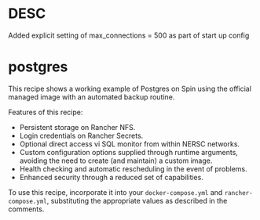 # DESC

Added explicit setting of max_connections = 500 as part of start up config


# postgres

This recipe shows a working example of Postgres on Spin using the official managed image
with an automated backup routine.

Features of this recipe:
  * Persistent storage on Rancher NFS.
  * Login credentials on Rancher Secrets.
  * Optional direct access vi SQL monitor from within NERSC networks.
  * Custom configuration options supplied through runtime arguments, avoiding the
    need to create (and maintain) a custom image.
  * Health checking and automatic rescheduling in the event of problems.
  * Enhanced security through a reduced set of capabilities.

To use this recipe, incorporate it into your `docker-compose.yml` and `rancher-compose.yml`,
substituting the appropriate values as described in the comments.
